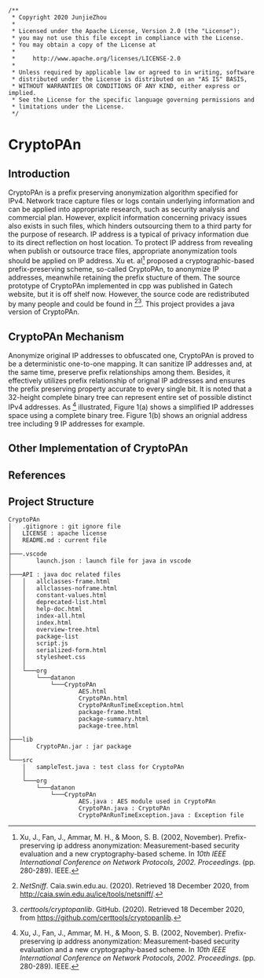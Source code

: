 ```
/**
 * Copyright 2020 JunjieZhou
 *
 * Licensed under the Apache License, Version 2.0 (the "License");
 * you may not use this file except in compliance with the License.
 * You may obtain a copy of the License at
 * 
 *     http://www.apache.org/licenses/LICENSE-2.0
 * 
 * Unless required by applicable law or agreed to in writing, software
 * distributed under the License is distributed on an "AS IS" BASIS,
 * WITHOUT WARRANTIES OR CONDITIONS OF ANY KIND, either express or implied.
 * See the License for the specific language governing permissions and
 * limitations under the License.
 */
```
# CryptoPAn
## Introduction
CryptoPAn is a prefix preserving anonymization algorithm specified for IPv4.
Network trace capture files or logs contain underlying information and can be applied into appropriate research, such as security analysis and commercial plan. However, explicit information concerning privacy issues also exists in such files, which hinders outsourcing them to a third party for the purpose of research. IP address is a typical of privacy information due to its direct reflection on host location.
To protect IP address from revealing when publish or outsource trace files, appropriate anonymization tools should be applied on IP address. Xu et. al[^1] proposed a cryptographic-based prefix-preserving scheme, so-called CryptoPAn, to anonymize IP addresses, meanwhile retaining the prefix stucture of them.
The source prototype of CryptoPAn implemented in cpp was published in Gatech website, but it is off shelf now. However, the source code are redistributed by many people and could be found in [^2][^3]. This project provides a java version of CryptoPAn.
## CryptoPAn Mechanism
Anonymize original IP addresses to obfuscated one, CryptoPAn is proved to be a deterministic one-to-one mapping. It can sanitize IP addresses and, at the same time, preserve prefix relationships among them. Besides, it effectively utilizes prefix relationship of orignal IP addresses and ensures the prefix preserving property accurate to every single bit. It is noted that a 32-height complete binary tree can represent entire set of possible distinct IPv4 addresses. As [^1] illustrated, Figure 1(a) shows a simplified IP addresses space using a complete binary tree. Figure 1(b) shows an orignial address tree including 9 IP addresses for example. 

## Other Implementation of CryptoPAn

## References
[^1]: Xu, J., Fan, J., Ammar, M. H., & Moon, S. B. (2002, November). Prefix-preserving ip address anonymization: Measurement-based security evaluation and a new cryptography-based scheme. In *10th IEEE International Conference on Network Protocols, 2002. Proceedings*. (pp. 280-289). IEEE.
[^2]: *NetSniff*. Caia.swin.edu.au. (2020). Retrieved 18 December 2020, from http://caia.swin.edu.au/ice/tools/netsniff/.
[^3]: *certtools/cryptopanlib*. GitHub. (2020). Retrieved 18 December 2020, from https://github.com/certtools/cryptopanlib.
[^4]:
[^5]:


## Project Structure
```
CryptoPAn
│   .gitignore : git ignore file
│   LICENSE : apache license
│   README.md : current file
│
├───.vscode
│       launch.json : launch file for java in vscode
│
├───API : java doc related files
│   │   allclasses-frame.html
│   │   allclasses-noframe.html
│   │   constant-values.html
│   │   deprecated-list.html
│   │   help-doc.html
│   │   index-all.html
│   │   index.html
│   │   overview-tree.html
│   │   package-list
│   │   script.js
│   │   serialized-form.html
│   │   stylesheet.css
│   │
│   └───org
│       └───datanon
│           └───CryptoPAn
│                   AES.html
│                   CryptoPAn.html
│                   CryptoPAnRunTimeException.html
│                   package-frame.html
│                   package-summary.html
│                   package-tree.html
│
├───lib
│       CryptoPAn.jar : jar package
│
└───src
    │   sampleTest.java : test class for CryptoPAn
    │
    └───org
        └───datanon
            └───CryptoPAn
                    AES.java : AES module used in CryptoPAn
                    CryptoPAn.java : CryptoPAn
                    CryptoPAnRunTimeException.java : Exception file
```
